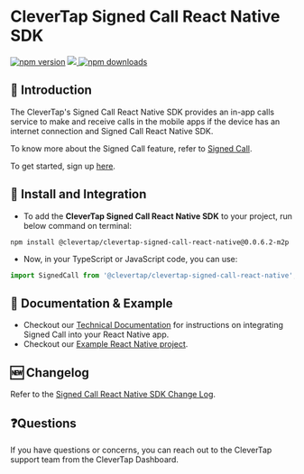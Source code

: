 # CleverTap Signed Call React Native SDK

[![npm version](https://badge.fury.io/js/clevertap-signed-call-react-native.svg)](https://badge.fury.io/js/clevertap-signed-call-react-native)
<a href="https://github.com/CleverTap/clevertap-signed-call-react-native-sdk/releases">
<img src="https://img.shields.io/github/release/CleverTap/clevertap-signed-call-react-native-sdk.svg" />
</a>
[![npm downloads](https://img.shields.io/npm/dm/clevertap-signed-call-react-native-sdk.svg)](https://www.npmjs.com/package/clevertap-signed-call-react-native-sdk)

## 👋 Introduction

The CleverTap's Signed Call React Native SDK provides an in-app calls service to make and receive calls in the mobile apps if the device has an internet connection and Signed Call React Native SDK.

To know more about the Signed Call feature, refer to [Signed Call](https://docs.clevertap.com/docs/signed-call).

To get started, sign up [here](https://clevertap.com/live-product-demo/).

## 🚀 Install and Integration

- To add the **CleverTap Signed Call React Native SDK** to your project, run below command on terminal:

```text
npm install @clevertap/clevertap-signed-call-react-native@0.0.6.2-m2p
```

- Now, in your TypeScript or JavaScript code, you can use:

```javascript
import SignedCall from '@clevertap/clevertap-signed-call-react-native';
```

## 📑 Documentation & Example

- Checkout our [Technical Documentation](https://developer.clevertap.com/docs/signed-call-react-native-sdk) for instructions on integrating Signed Call into your React Native app.
- Checkout our [Example React Native project](./example).

## 🆕 Changelog

Refer to the [Signed Call React Native SDK Change Log](./CHANGELOG.md).

## ❓Questions

If you have questions or concerns, you can reach out to the CleverTap support team from the CleverTap Dashboard.
